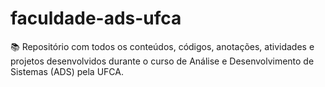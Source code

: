 # faculdade-ads-ufca
📚 Repositório com todos os conteúdos, códigos, anotações, atividades e projetos desenvolvidos durante o curso de Análise e Desenvolvimento de Sistemas (ADS) pela UFCA.
